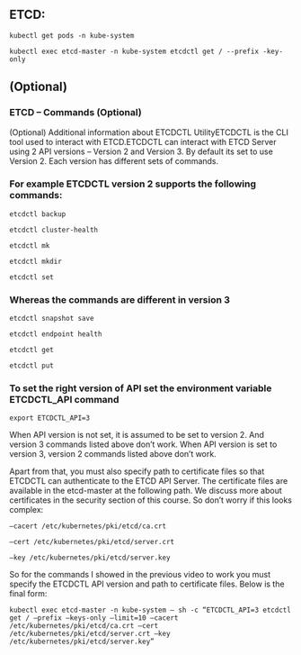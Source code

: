 ## ETCD:

`kubectl get pods -n kube-system`

`kubectl exec etcd-master -n kube-system etcdctl get / --prefix -key-only`


## (Optional)

### ETCD – Commands (Optional)
(Optional) Additional information about ETCDCTL UtilityETCDCTL is the CLI tool used to interact with ETCD.ETCDCTL can interact with ETCD Server using 2 API versions – Version 2 and Version 3.  By default its set to use Version 2. Each version has different sets of commands.

### For example ETCDCTL version 2 supports the following commands:

`etcdctl backup`

`etcdctl cluster-health`

`etcdctl mk`

`etcdctl mkdir`

`etcdctl set`

### Whereas the commands are different in version 3

`etcdctl snapshot save`

`etcdctl endpoint health`

`etcdctl get`

`etcdctl put`

### To set the right version of API set the environment variable ETCDCTL_API command

`export ETCDCTL_API=3`

When API version is not set, it is assumed to be set to version 2. And version 3 commands listed above don’t work. When API version is set to version 3, version 2 commands listed above don’t work.

Apart from that, you must also specify path to certificate files so that ETCDCTL can authenticate to the ETCD API Server. The certificate files are available in the etcd-master at the following path. We discuss more about certificates in the security section of this course. So don’t worry if this looks complex:

`–cacert /etc/kubernetes/pki/etcd/ca.crt`

`–cert /etc/kubernetes/pki/etcd/server.crt`

`–key /etc/kubernetes/pki/etcd/server.key`

So for the commands I showed in the previous video to work you must specify the ETCDCTL API version and path to certificate files. Below is the final form:

`kubectl exec etcd-master -n kube-system — sh -c “ETCDCTL_API=3 etcdctl get / –prefix –keys-only –limit=10 –cacert /etc/kubernetes/pki/etcd/ca.crt –cert /etc/kubernetes/pki/etcd/server.crt –key /etc/kubernetes/pki/etcd/server.key”`
